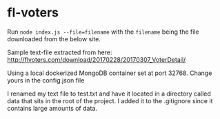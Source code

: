 # fl-voters
Run `node index.js --file=filename` with the `filename` being the file downloaded from the below site.

Sample text-file extracted from here: http://flvoters.com/download/20170228/20170307_VoterDetail/

Using a local dockerized MongoDB container set at port 32768. Change yours in the config.json file

I renamed my text file to test.txt and have it located in a directory called data that sits in the root of the project. I added it to the .gitignore since it contains large amounts of data.
